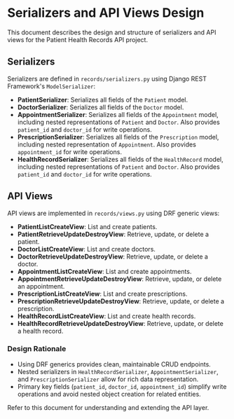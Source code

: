 # Serializers and API Views Design

This document describes the design and structure of serializers and API views for the Patient Health Records API project.


## Serializers
Serializers are defined in `records/serializers.py` using Django REST Framework's `ModelSerializer`:

- **PatientSerializer**: Serializes all fields of the `Patient` model.
- **DoctorSerializer**: Serializes all fields of the `Doctor` model.
- **AppointmentSerializer**: Serializes all fields of the `Appointment` model, including nested representations of `Patient` and `Doctor`. Also provides `patient_id` and `doctor_id` for write operations.
- **PrescriptionSerializer**: Serializes all fields of the `Prescription` model, including nested representation of `Appointment`. Also provides `appointment_id` for write operations.
- **HealthRecordSerializer**: Serializes all fields of the `HealthRecord` model, including nested representations of `Patient` and `Doctor`. Also provides `patient_id` and `doctor_id` for write operations.


## API Views
API views are implemented in `records/views.py` using DRF generic views:

- **PatientListCreateView**: List and create patients.
- **PatientRetrieveUpdateDestroyView**: Retrieve, update, or delete a patient.
- **DoctorListCreateView**: List and create doctors.
- **DoctorRetrieveUpdateDestroyView**: Retrieve, update, or delete a doctor.
- **AppointmentListCreateView**: List and create appointments.
- **AppointmentRetrieveUpdateDestroyView**: Retrieve, update, or delete an appointment.
- **PrescriptionListCreateView**: List and create prescriptions.
- **PrescriptionRetrieveUpdateDestroyView**: Retrieve, update, or delete a prescription.
- **HealthRecordListCreateView**: List and create health records.
- **HealthRecordRetrieveUpdateDestroyView**: Retrieve, update, or delete a health record.


### Design Rationale
- Using DRF generics provides clean, maintainable CRUD endpoints.
- Nested serializers in `HealthRecordSerializer`, `AppointmentSerializer`, and `PrescriptionSerializer` allow for rich data representation.
- Primary key fields (`patient_id`, `doctor_id`, `appointment_id`) simplify write operations and avoid nested object creation for related entities.

Refer to this document for understanding and extending the API layer.
